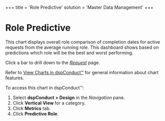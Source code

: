 +++
title = 'Role Predictive'
solution = 'Master Data Management'
+++

# Role Predictive

This chart displays overall role comparison of completion dates for
active requests from the average running role. This dashboard shows
based on predictions which role will be the best and worst performing.

Click a bar to drill down to the <span>*[Request](Request)*</span>
page.

Refer to [View Charts in dspConduct™](../Use_Cases/View_Charts) for
general information about chart features.

To access this chart in dspConduct<span>™</span>:

1.  Select **dspConduct \> Design** in the *Navigation* pane.
2.  Click **Vertical View <span style="font-weight: normal;">for a
    category</span>**.
3.  Click **Metrics** tab.
4.  Click **Predictive Role**.
